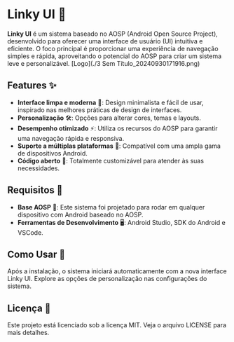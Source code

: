 # Linky UI 🚀

**Linky UI** é um sistema baseado no AOSP (Android Open Source Project), desenvolvido para oferecer uma interface de usuário (UI) intuitiva e eficiente. O foco principal é proporcionar uma experiência de navegação simples e rápida, aproveitando o potencial do AOSP para criar um sistema leve e personalizável.
[Logo](./3 Sem Título_20240930171916.png)


## Features ✨

- **Interface limpa e moderna** 🎨: Design minimalista e fácil de usar, inspirado nas melhores práticas de design de interfaces.
- **Personalização** 🛠️: Opções para alterar cores, temas e layouts.
- **Desempenho otimizado** ⚡: Utiliza os recursos do AOSP para garantir uma navegação rápida e responsiva.
- **Suporte a múltiplas plataformas** 📱: Compatível com uma ampla gama de dispositivos Android.
- **Código aberto** 📝: Totalmente customizável para atender às suas necessidades.

## Requisitos 🔧

- **Base AOSP** 📂: Este sistema foi projetado para rodar em qualquer dispositivo com Android baseado no AOSP.
- **Ferramentas de Desenvolvimento** 🖥️: Android Studio, SDK do Android e VSCode.
  
## Como Usar 📲
Após a instalação, o sistema iniciará automaticamente com a nova interface Linky UI.
Explore as opções de personalização nas configurações do sistema.

## Licença 🔐
Este projeto está licenciado sob a licença MIT. Veja o arquivo LICENSE para mais detalhes.
